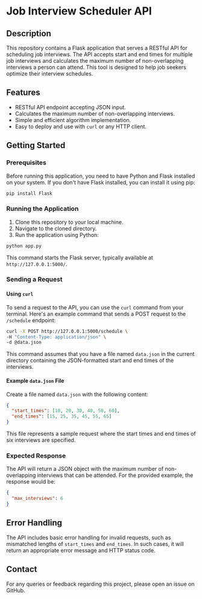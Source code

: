 
# Job Interview Scheduler API

## Description

This repository contains a Flask application that serves a RESTful API for scheduling job interviews. The API accepts start and end times for multiple job interviews and calculates the maximum number of non-overlapping interviews a person can attend. This tool is designed to help job seekers optimize their interview schedules.

## Features

- RESTful API endpoint accepting JSON input.
- Calculates the maximum number of non-overlapping interviews.
- Simple and efficient algorithm implementation.
- Easy to deploy and use with `curl` or any HTTP client.

## Getting Started

### Prerequisites

Before running this application, you need to have Python and Flask installed on your system. If you don't have Flask installed, you can install it using pip:

```bash
pip install Flask
```

### Running the Application

1. Clone this repository to your local machine.
2. Navigate to the cloned directory.
3. Run the application using Python:

```bash
python app.py
```

This command starts the Flask server, typically available at `http://127.0.0.1:5000/`.

### Sending a Request

#### Using `curl`

To send a request to the API, you can use the `curl` command from your terminal. Here's an example command that sends a POST request to the `/schedule` endpoint:

```bash
curl -X POST http://127.0.0.1:5000/schedule \
-H "Content-Type: application/json" \
-d @data.json
```

This command assumes that you have a file named `data.json` in the current directory containing the JSON-formatted start and end times of the interviews.

#### Example `data.json` File

Create a file named `data.json` with the following content:

```json
{
  "start_times": [10, 20, 30, 40, 50, 60],
  "end_times": [15, 25, 35, 45, 55, 65]
}
```

This file represents a sample request where the start times and end times of six interviews are specified.

### Expected Response

The API will return a JSON object with the maximum number of non-overlapping interviews that can be attended. For the provided example, the response would be:

```json
{
  "max_interviews": 6
}
```

## Error Handling

The API includes basic error handling for invalid requests, such as mismatched lengths of `start_times` and `end_times`. In such cases, it will return an appropriate error message and HTTP status code.

## Contact

For any queries or feedback regarding this project, please open an issue on GitHub.
